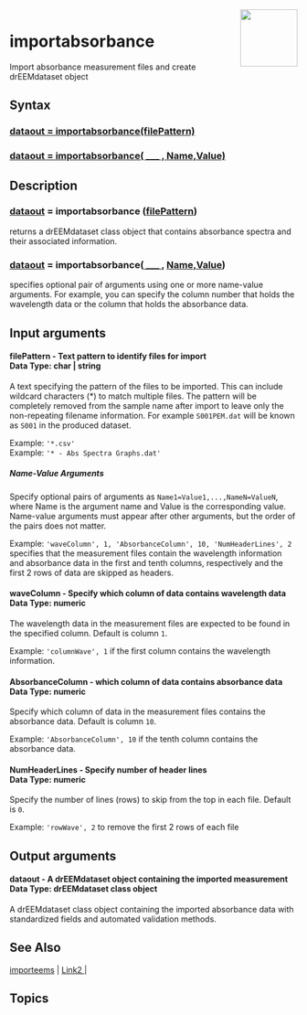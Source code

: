  <img src="top right corner logo.png" width="100" height="auto" align="right"/>

# importabsorbance #
Import absorbance measurement files and create drEEMdataset object



## Syntax
### [dataout = importabsorbance(filePattern)](#syntax1) ###
### [dataout = importabsorbance( ___ , Name,Value)](#syntax2) ###



## Description ##
[comment]: <> (The description gives an explanation on different function syntax versions above)
### [dataout](#dataout) = importabsorbance ([filePattern](#data)) <a name="syntax1"></a><br>
returns a drEEMdataset class object that contains absorbance spectra and   their associated information.

### [dataout](#dataout) = importabsorbance([ ___ ](#data), [Name,Value](#options))<a name="syntax2"></a>
specifies optional pair of arguments using one or more name-value arguments. For example, you can specify the column number that holds the wavelength data or the column that holds the absorbance data.


## Input arguments ##
#### filePattern  - Text pattern to identify files for import   <a name="data"></a> <br> Data Type: char | string

A text specifying the pattern of the files to be imported. This can include wildcard characters (*) to match multiple files. The pattern will be completely removed from the sample name after import to leave only the non-repeating filename information. For example `S001PEM.dat` will be known as `S001` in the produced dataset.
<br>

Example: `'*.csv'`<br>
Example: `'* - Abs Spectra Graphs.dat'`

##### Name-Value Arguments  <a name="data"></a>
Specify optional pairs of arguments as `Name1=Value1,...,NameN=ValueN`, where Name is the argument name and Value is the corresponding value. Name-value arguments must appear after other arguments, but the order of the pairs does not matter. 

Example: `'waveColumn', 1, 'AbsorbanceColumn', 10, 'NumHeaderLines', 2` specifies that the measurement files contain the wavelength information and absorbance data in the first and tenth columns, respectively and the first 2 rows of data are skipped as headers. 

#### waveColumn   - Specify which column of data contains wavelength data<br> Data Type: numeric
The wavelength data in the measurement files are expected to be found in the specified column. Default is column `1`.<br>


Example: `'columnWave', 1` if the first column contains the wavelength information.

#### AbsorbanceColumn    - which column of data contains absorbance data<br> Data Type: numeric
Specify which column of data in the measurement files contains the absorbance data. Default is column `10`.<br>


Example: `'AbsorbanceColumn', 10` if the tenth column contains the absorbance data.


#### NumHeaderLines - Specify number of header lines <br> Data Type: numeric
Specify the number of  lines (rows) to skip from the top in each file. Default is `0`.<br>

Example: `'rowWave', 2` to remove the first 2 rows of each file<br>

## Output arguments ##
#### dataout   - A drEEMdataset object containing the imported measurement   <a name="data"></a> <br> Data Type: drEEMdataset class object
A drEEMdataset class object containing the imported absorbance data with standardized fields and automated validation methods.


## See Also ##

<a href="link.com">importeems</a> | 
<a href="link.com"> Link2 </a> |



## Topics ##